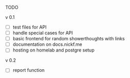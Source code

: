 TODO

v 0.1
- [ ] test files for API
- [ ] handle special cases for API
- [ ] basic frontend for random showerthoughts with links
- [ ] documentation on docs.nickf.me
- [ ] hosting on homelab and postgre setup

v 0.2
- [ ] report function